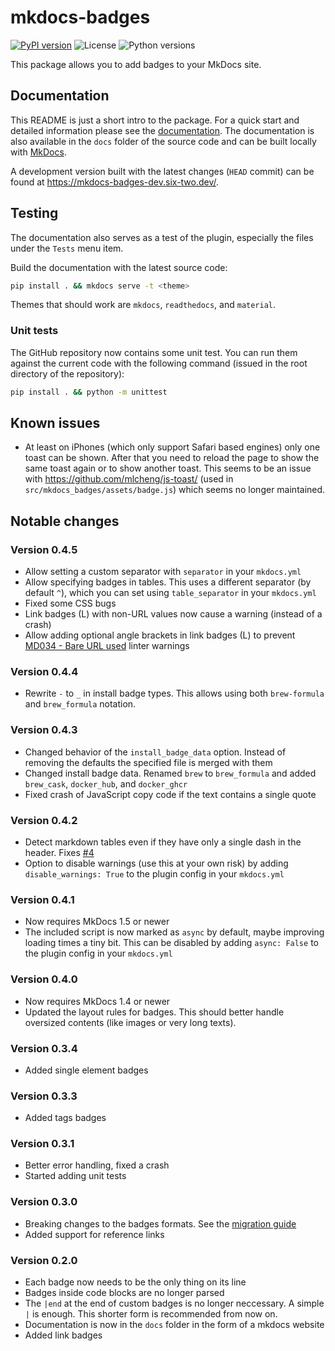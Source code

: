 # mkdocs-badges
[![PyPI version](https://img.shields.io/pypi/v/mkdocs-badges)](https://pypi.org/project/mkdocs-badges/)
![License](https://img.shields.io/pypi/l/mkdocs-badges)
![Python versions](https://img.shields.io/pypi/pyversions/mkdocs-badges)

This package allows you to add badges to your MkDocs site.

## Documentation

This README is just a short intro to the package.
For a quick start and detailed information please see the [documentation](https://mkdocs-badges.six-two.dev/).
The documentation is also available in the `docs` folder of the source code and can be built locally with [MkDocs](https://www.mkdocs.org/).

A development version built with the latest changes (`HEAD` commit) can be found at <https://mkdocs-badges-dev.six-two.dev/>.

## Testing

The documentation also serves as a test of the plugin, especially the files under the `Tests` menu item.

Build the documentation with the latest source code:
```bash
pip install . && mkdocs serve -t <theme>
```

Themes that should work are `mkdocs`, `readthedocs`, and `material`.

### Unit tests

The GitHub repository now contains some unit test.
You can run them against the current code with the following command (issued in the root directory of the repository):

```bash
pip install . && python -m unittest
```

## Known issues

- At least on iPhones (which only support Safari based engines) only one toast can be shown.
    After that you need to reload the page to show the same toast again or to show another toast.
    This seems to be an issue with <https://github.com/mlcheng/js-toast/> (used in `src/mkdocs_badges/assets/badge.js`) which seems no longer maintained.

## Notable changes

### Version 0.4.5

- Allow setting a custom separator with `separator` in your `mkdocs.yml`
- Allow specifying badges in tables.
    This uses a different separator (by default `^`), which you can set using `table_separator` in your `mkdocs.yml`
- Fixed some CSS bugs
- Link badges (L) with non-URL values now cause a warning (instead of a crash)
- Allow adding optional angle brackets in link badges (L) to prevent [MD034 - Bare URL used](https://github.com/DavidAnson/markdownlint/blob/main/doc/md034.md) linter warnings

### Version 0.4.4

- Rewrite `-` to `_` in install badge types.
    This allows using both `brew-formula` and `brew_formula` notation.

### Version 0.4.3

- Changed behavior of the `install_badge_data` option.
    Instead of removing the defaults the specified file is merged with them
- Changed install badge data.
    Renamed `brew` to `brew_formula` and added `brew_cask`, `docker_hub`, and `docker_ghcr`
- Fixed crash of JavaScript copy code if the text contains a single quote

### Version 0.4.2

- Detect markdown tables even if they have only a single dash in the header. Fixes [#4](https://github.com/six-two/mkdocs-badges/issues/4)
- Option to disable warnings (use this at your own risk) by adding `disable_warnings: True` to the plugin config in your `mkdocs.yml`

### Version 0.4.1

- Now requires MkDocs 1.5 or newer
- The included script is now marked as `async` by default, maybe improving loading times a tiny bit. This can be disabled by adding `async: False` to the plugin config in your `mkdocs.yml`

### Version 0.4.0

- Now requires MkDocs 1.4 or newer
- Updated the layout rules for badges. This should better handle oversized contents (like images or very long texts).

### Version 0.3.4

- Added single element badges

### Version 0.3.3

- Added tags badges

### Version 0.3.1

- Better error handling, fixed a crash
- Started adding unit tests

### Version 0.3.0

- Breaking changes to the badges formats. See the [migration guide](https://mkdocs-badges.six-two.dev/migration/)
- Added support for reference links

### Version 0.2.0

- Each badge now needs to be the only thing on its line
- Badges inside code blocks are no longer parsed
- The `|end` at the end of custom badges is no longer neccessary. A simple `|` is enough. This shorter form is recommended from now on.
- Documentation is now in the `docs` folder in the form of a mkdocs website
- Added link badges
